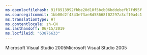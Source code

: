```yaml
---
ms.openlocfilehash: 91f8913992fbbe20d10f5bcb06bddebefb7fd95f
ms.sourcegitcommit: 1bb00d2f4343e73ae8d58668f02297a3cf10a4c1
ms.translationtype: HT
ms.contentlocale: zh-CN
ms.lasthandoff: 06/15/2019
ms.locfileid: "63876633"
---
```

<span data-ttu-id="4295d-101">Microsoft Visual Studio 2005</span><span class="sxs-lookup"><span data-stu-id="4295d-101">Microsoft Visual Studio 2005</span></span>